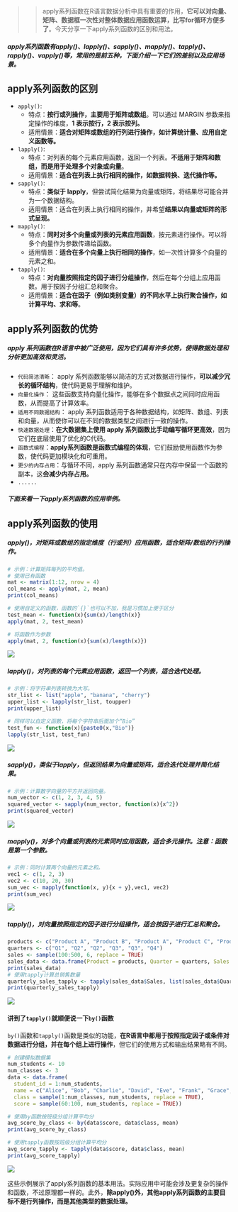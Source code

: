 >> apply系列函数在R语言数据分析中具有重要的作用，**它可以对向量、矩阵、数据框一次性对整体数据应用函数运算，比写for循环方便多了**。今天分享一下apply系列函数的区别和用法。
##### apply系列函数有apply()、lapply()、sapply()、mapply()、tapply()、rapply()、vapply()等，常用的是前五种，下面介绍一下它们的差别以及应用场景。
## apply系列函数的区别
- `apply()`:
  - 特点：**按行或列操作，主要用于矩阵或数组**。可以通过 MARGIN 参数来指定操作的维度，**1 表示按行，2 表示按列。**
  - 适用情景：**适合对矩阵或数组的行列进行操作，如计算统计量、应用自定义函数等。**
- `lapply()`:
  - 特点：对列表的每个元素应用函数，返回一个列表。**不适用于矩阵和数组，而是用于处理多个对象或向量**。
  - 适用情景：**适合在列表上执行相同的操作，如数据转换、迭代操作等。**
- `sapply()`:
  - 特点：**类似于 lapply**，但尝试简化结果为向量或矩阵，将结果尽可能合并为一个数据结构。
  - 适用情景：适合在列表上执行相同的操作，并希望**结果以向量或矩阵的形式呈现。**
- `mapply()`:
  - 特点：**同时对多个向量或列表的元素应用函数**，按元素进行操作。可以将多个向量作为参数传递给函数。
  - 适用情景：**适合在多个向量上执行相同的操作**，如一次性计算多个向量的元素之和。
- `tapply()`:
  - 特点：**对向量按照指定的因子进行分组操作**，然后在每个分组上应用函数。用于按因子分组汇总和聚合。
  - 适用情景：**适合在因子（例如类别变量）的不同水平上执行聚合操作，如计算平均、求和等**。

## apply系列函数的优势

##### apply 系列函数在R语言中被广泛使用，因为它们具有许多优势，使得数据处理和分析更加高效和灵活。

- `代码简洁清晰`： apply 系列函数能够以简洁的方式对数据进行操作，**可以减少冗长的循环结构**，使代码更易于理解和维护。
- `向量化操作`： 这些函数支持向量化操作，能够在多个数据点之间同时应用函数，从而提高了计算效率。
- `适用不同数据结构`： apply 系列函数适用于各种数据结构，如矩阵、数组、列表和向量，从而使你可以在不同的数据类型之间进行一致的操作。
- `快速数据处理`：**在大数据集上使用 apply 系列函数比手动编写循环更高效**，因为它们在底层使用了优化的C代码。
- `函数式编程`：**apply系列函数是函数式编程的体现**，它们鼓励使用函数作为参数，使代码更加模块化和可重用。
- `更少的内存占用`：与循环不同，apply 系列函数通常只在内存中保留一个函数的副本，这**会减少内存占用。**
- `......`

##### 下面来看一下apply系列函数的应用举例。
## apply系列函数的使用

##### apply()，对矩阵或数组的指定维度（行或列）应用函数，适合矩阵/数组的行列操作。

```r
# 示例：计算矩阵每列的平均值。
# 使用已有函数
mat <- matrix(1:12, nrow = 4)
col_means <- apply(mat, 2, mean)
print(col_means)

# 使用自定义的函数，函数的`{}`也可以不加，我是习惯加上便于区分
test_mean <- function(x){sum(x)/length(x)}
apply(mat, 2, test_mean)

# 将函数作为参数
apply(mat, 2, function(x){sum(x)/length(x)})
```

![](https://files.mdnice.com/user/23696/fd0c995d-b4ef-41c3-8fff-1b7be128c0ed.png)

##### lapply()，对列表的每个元素应用函数，返回一个列表，适合迭代处理。
```r
# 示例：将字符串列表转换为大写。
str_list <- list("apple", "banana", "cherry")
upper_list <- lapply(str_list, toupper)
print(upper_list)

# 同样可以自定义函数，将每个字符串后面加个“Bio”
test_fun <- function(x){paste0(x,"Bio")}
lapply(str_list, test_fun)
```
![](https://files.mdnice.com/user/23696/8a8c4d26-207e-470d-8320-96ee95b23df7.png)


##### sapply()，类似于lapply，但返回结果为向量或矩阵，适合迭代处理并简化结果。

```r
# 示例：计算数字向量的平方并返回向量。
num_vector <- c(1, 2, 3, 4, 5)
squared_vector <- sapply(num_vector, function(x){x^2})
print(squared_vector)
```
![](https://files.mdnice.com/user/23696/653d9b25-4b1c-42c9-bcb4-9aa1fc512f95.png)

##### mapply()，对多个向量或列表的元素同时应用函数，适合多元操作。**注意：函数是第一个参数。**
```r
# 示例：同时计算两个向量的元素之和。
vec1 <- c(1, 2, 3)
vec2 <- c(10, 20, 30)
sum_vec <- mapply(function(x, y){x + y},vec1, vec2)
print(sum_vec)
```
![](https://files.mdnice.com/user/23696/82e1bb52-9764-4efd-82a9-66035f269860.png)


##### tapply()，对向量按照指定的因子进行分组操作，适合按因子进行汇总和聚合。
```r
products <- c("Product A", "Product B", "Product A", "Product C", "Product B", "Product C")
quarters <- c("Q1", "Q2", "Q2", "Q3", "Q3", "Q4")
sales <- sample(100:500, 6, replace = TRUE)
sales_data <- data.frame(Product = products, Quarter = quarters, Sales = sales)
print(sales_data)
# 使用tapply计算总销售数量
quarterly_sales_tapply <- tapply(sales_data$Sales, list(sales_data$Quarter, sales_data$Product), sum)
print(quarterly_sales_tapply)
```
![](https://files.mdnice.com/user/23696/781c50c3-655b-455d-8762-5c4906b23275.png)

#### 讲到了`tapply()`就顺便说一下`by()`函数
`by()`函数和`tapply()`函数是类似的功能，**在R语言中都用于按照指定因子或条件对数据进行分组，并在每个组上进行操作**，但它们的使用方式和输出结果略有不同。
```r
# 创建模拟数据集
num_students <- 10
num_classes <- 3
data <- data.frame(
  student_id = 1:num_students,
  name = c("Alice", "Bob", "Charlie", "David", "Eve", "Frank", "Grace", "Hannah", "Ian", "Jack"),
  class = sample(1:num_classes, num_students, replace = TRUE),
  score = sample(60:100, num_students, replace = TRUE))

# 使用by函数按班级分组计算平均分
avg_score_by_class <- by(data$score, data$class, mean)
print(avg_score_by_class)

# 使用tapply函数按班级分组计算平均分
avg_score_tapply <- tapply(data$score, data$class, mean)
print(avg_score_tapply)
```

![](https://files.mdnice.com/user/23696/024e7b26-3f8b-4d2f-be5b-64dc737f2343.png)


这些示例展示了apply系列函数的基本用法。实际应用中可能会涉及更复杂的操作和函数，不过原理都一样的。此外，**除apply()外，其他apply系列函数的主要目标不是行列操作，而是其他类型的数据处理。**